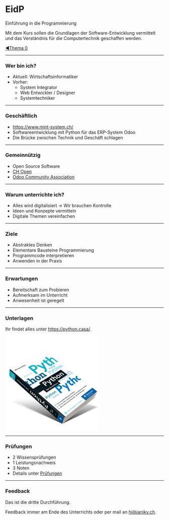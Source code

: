 # EidP 
Einführung in die Programmierung

Mit dem Kurs sollen die Grundlagen der Software-Entwicklung vermittelt und das Verständnis für die Computertechnik geschaffen werden.

[◀️Thema 0](./README.md)

---
### Wer bin ich?

* Aktuell: Wirtschaftsinformatiker
* Vorher:
	* System Integrator
	* Web Entwickler / Designer
	* Systemtechniker

---
### Geschäftlich

*  <https://www.mint-system.ch/>
* Softwareentwicklung mit Python für das ERP-System Odoo
* Die Brücke zwischen Technik und Geschäft schlagen

---
### Gemeinnützig

* Open Source Software
* [CH Open](https://www.ch-open.ch/)
* [Odoo Community Association](https://odoo-community.org/)

---
### Warum unterrichte ich?

* Alles wird digitalisiert -> Wir brauchen Kontrolle
* Ideen und Konzepte vermitteln
* Digitale Themen vereinfachen

---
### Ziele

* Abstraktes Denken
* Elementare Bausteine Programmierung
* Programmcode interpretieren
* Anwenden in der Praxis

---
### Erwartungen

* Bereitschaft zum Probieren
* Aufmerksam im Unterricht
* Anwesenheit ist geregelt

---
### Unterlagen

Ihr findet alles unter <https://python.casa/>.

[![](./buch.png)](https://kofler.info/buecher/python/)

---
### Prüfungen

* 2 Wissensprüfungen
* 1 Leistungsnachweis
* 3 Noten
* Details unter [Prüfungen](exam.md)

---
### Feedback

Das ist die dritte Durchführung.

Feedback immer am Ende des Unterrichts oder per mail an <hi@janikv.ch>.
